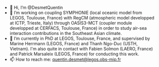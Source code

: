 - 👋 Hi, I’m @DesmetQuentin
- 👀 I’m working on coupling SYMPHONIE (local oceanic model from LEGOS, Toulouse, France)
                        with RegCM (atmospheric model developped at ICTP, Trieste, Italy)
                     through OASIS3-MCT (coupler module developped at CERFACS, Toulouse, France)
         in order to study air-sea interaction contributions in the Southeast Asian climate.
- 🌱 I’m currently in PhD at LEGOS, Toulouse, France, and supervised by Marine Herrmann (LEGOS, France)
                                                                    and Thanh Ngo-Duc (USTH, Vietnam).
     I'm also quite in contact with Fabien Solmon (LAERO, France)
                                and Patrick Marsaleix (LEGOS, France)
         for conducting this work.
- 📫 How to reach me: quentin.desmet@legos.obs-mip.fr

<!---
DesmetQuentin/DesmetQuentin is a ✨ special ✨ repository because its `README.md` (this file) appears on your GitHub profile.
You can click the Preview link to take a look at your changes.
--->
